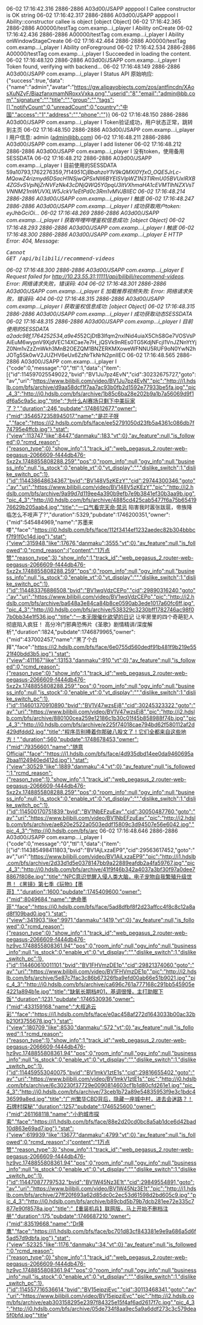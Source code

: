 06-02 17:16:42.316   2886-2886     A03d00/JSAPP                    apppool               I     Callee constructor is OK string
06-02 17:16:42.317   2886-2886     A03d00/JSAPP                    apppool               I     Ability::constructor callee is object [object Object]
06-02 17:16:42.365   2886-2886     A00000/testTag                  com.examp...i_player  I     Ability onCreate
06-02 17:16:42.436   2886-2886     A00000/testTag                  com.examp...i_player  I     Ability onWindowStageCreate
06-02 17:16:42.464   2886-2886     A00000/testTag                  com.examp...i_player  I     Ability onForeground
06-02 17:16:42.534   2886-2886     A00000/testTag                  com.examp...i_player  I     Succeeded in loading the content.
06-02 17:16:48.120   2886-2886     A03d00/JSAPP                    com.examp...i_player  I     Token found, verifying with backend...
06-02 17:16:48.149   2886-2886     A03d00/JSAPP                    com.examp...i_player  I     Status API 原始响应: {"success":true,"data":{"name":"admin","avatar":"https://gw.alipayobjects.com/zos/antfincdn/XAosXuNZyF/BiazfanxmamNRoxxVxka.png","userid":"8","email":"admin@bb.com","signature":"","title":"","group":"","tags":[],"notifyCount":0,"unreadCount":0,"country":"中国","access":"1","address":"","phone":""}}
06-02 17:16:48.150   2886-2886     A03d00/JSAPP                    com.examp...i_player  I     Token验证成功，用户状态正常，跳转到主页
06-02 17:16:48.150   2886-2886     A03d00/JSAPP                    com.examp...i_player  I     用户信息: admin (admin@bb.com)
06-02 17:16:48.211   2886-2886     A03d00/JSAPP                    com.examp...i_player  I     add listener
06-02 17:16:48.212   2886-2886     A03d00/JSAPP                    com.examp...i_player  I     没有token，使用备用SESSDATA
06-02 17:16:48.212   2886-2886     A03d00/JSAPP                    com.examp...i_player  I     目前使用的SESSDATA 59a10793,1762276359,7f149*51CjBbahzoY1V9kQMXI0YfxO_OQE5JrLc-MQowZ4rizmyd6DSacH1NSjwQPSxNII6BYEISVlpWZ1N3TlRmU05BVUxlRXB4ZG5vSVpiNjZrNVFzNk43cDNjQWQ5Y0pqU3ltVXhmaHA1cEVMTlhNZXVsTVNNM21mWUVXLW5JckV1eEtPd0c3Rm1vMVJBIIEC
06-02 17:16:48.214   2886-2886     A03d00/JSAPP                    com.examp...i_player  I     触底
06-02 17:16:48.247   2886-2886     A03d00/JSAPP                    com.examp...i_player  I     成功获取用户token: eyJhbGciOi...
06-02 17:16:48.269   2886-2886     A03d00/JSAPP                    com.examp...i_player  I     获取哔哩哔哩鉴权信息成功: [object Object]
06-02 17:16:48.293   2886-2886     A03d00/JSAPP                    com.examp...i_player  I     触底
06-02 17:16:48.300   2886-2886     A03d00/JSAPP                    com.examp...i_player  E     HTTP Error: 404, Message: <!DOCTYPE html>
                                                                                               <html lang="en">
                                                                                               <head>
                                                                                               <meta charset="utf-8">
                                                                                               <title>Error</title>
                                                                                               </head>
                                                                                               <body>
                                                                                               <pre>Cannot GET /api/bilibili/recommend-videos</pre>
                                                                                               </body>
                                                                                               </html>
06-02 17:16:48.300   2886-2886     A03d00/JSAPP                    com.examp...i_player  E     Request failed for http://10.23.55.31:11111/api/bilibili/recommend-videos. Error: 网络请求失败，错误码: 404
06-02 17:16:48.301   2886-2886     A03d00/JSAPP                    com.examp...i_player  E     加载推荐视频失败: Error: 网络请求失败，错误码: 404
06-02 17:16:48.315   2886-2886     A03d00/JSAPP                    com.examp...i_player  I     获取鉴权信息成功: [object Object]
06-02 17:16:48.315   2886-2886     A03d00/JSAPP                    com.examp...i_player  I     成功获取动态SESSDATA
06-02 17:16:48.315   2886-2886     A03d00/JSAPP                    com.examp...i_player  I     目前使用的SESSDATA a2adc98f,1764252534,a9e45*52CjDtB3lfqm2nxlNid4uiaX5ChS8Ge7VOSVsPAiEuM6wypnV9XjdVEC14XCae7e7H_jQSVk9nREs0TG5KdjNFcjI1VnJZNnYtYjZ0Nm1vZzZmWkh3MnB2OEZQM1BNZERKMXoweWFNNU5RUF9oN0YwN2hJOTg5Sk0wV2JUZHV6eUx6ZzNrTkNrN2pnIIEC
06-02 17:16:48.565   2886-2886     A03d00/JSAPP                    com.examp...i_player  I     {"code":0,"message":"0","ttl":1,"data":{"item":[{"id":114597025549022,"bvid":"BV1Ju7pz4EvN","cid":30232675727,"goto":"av","uri":"https://www.bilibili.com/video/BV1Ju7pz4EvN","pic":"http://i1.hdslb.com/bfs/archive/d9aa58dcf1f7aa7ac93b0fb2d1592e77933be5fa.jpg","pic_4_3":"http://i0.hdslb.com/bfs/archive/1b85c6ba28e202b9a1b7a56069d9f1df6a5c9a5c.jpg","title":"为什么AI赛场只剩下中美玩家了？","duration":246,"pubdate":1748612677,"owner":{"mid":3546572358945017,"name":"是花子呀_","face":"https://i2.hdslb.com/bfs/face/ee52791050d23fb5a4361c086db7f74795e4ffcb.jpg"},"stat":{"view":113747,"like":8447,"danmaku":183,"vt":0},"av_feature":null,"is_followed":0,"rcmd_reason":{"reason_type":0},"show_info":1,"track_id":"web_pegasus_2.router-web-pegasus-2066609-f444db476-5xz2x.1748855808288.259","pos":0,"room_info":null,"ogv_info":null,"business_info":null,"is_stock":0,"enable_vt":0,"vt_display":"","dislike_switch":1,"dislike_switch_pc":1},{"id":114438648634367,"bvid":"BV148V5zKEzY","cid":29744300346,"goto":"av","uri":"https://www.bilibili.com/video/BV148V5zKEzY","pic":"http://i2.hdslb.com/bfs/archive/9a99d7d119ee4a390b9efb7e9b3841ef30b3aa9b.jpg","pic_4_3":"http://i0.hdslb.com/bfs/archive/4885cd425cab5477f6a75b6541976629b205aab4.jpg","title":"一口气看完天命·禁忌 陷害我时嚣张跋扈，帝族降临怎么不吱声了?","duration":5329,"pubdate":1746200351,"owner":{"mid":545484969,"name":"苏墨来喽","face":"https://i0.hdslb.com/bfs/face/112f3414ef1232aedec82b304bbbcf7f91f0c14d.jpg"},"stat":{"view":315948,"like":17676,"danmaku":3555,"vt":0},"av_feature":null,"is_followed":0,"rcmd_reason":{"content":"1万点赞","reason_type":3},"show_info":1,"track_id":"web_pegasus_2.router-web-pegasus-2066609-f444db476-5xz2x.1748855808288.259","pos":0,"room_info":null,"ogv_info":null,"business_info":null,"is_stock":0,"enable_vt":0,"vt_display":"","dislike_switch":1,"dislike_switch_pc":1},{"id":114483376886508,"bvid":"BV1wqVdzCEPo","cid":29890316240,"goto":"av","uri":"https://www.bilibili.com/video/BV1wqVdzCEPo","pic":"http://i2.hdslb.com/bfs/archive/ba648a3e84ca84b8ce0590ab3ede1017a60fc6ff.jpg","pic_4_3":"http://i0.hdslb.com/bfs/archive/538329c3230bff1782746ac98f07b0bb34e1f536.jpg","title":"一本无限催化欲望的日记 让牢房里的四个奇葩犯人 彻底陷入疯狂！ 高分冷门邪典恐怖片《圣歌》剧情精讲/深度解析","duration":1824,"pubdate":1746879965,"owner":{"mid":437002457,"name":"黑了个白拜","face":"https://i2.hdslb.com/bfs/face/6e0755d560dedf91b481f9b219e5521f40bdd3b5.jpg"},"stat":{"view":411167,"like":13153,"danmaku":910,"vt":0},"av_feature":null,"is_followed":0,"rcmd_reason":{"reason_type":0},"show_info":1,"track_id":"web_pegasus_2.router-web-pegasus-2066609-f444db476-5xz2x.1748855808288.259","pos":0,"room_info":null,"ogv_info":null,"business_info":null,"is_stock":0,"enable_vt":0,"vt_display":"","dislike_switch":1,"dislike_switch_pc":1},{"id":114601370910890,"bvid":"BV1V47wzsEj8","cid":30245323322,"goto":"av","uri":"https://www.bilibili.com/video/BV1V47wzsEj8","pic":"http://i2.hdslb.com/bfs/archive/880100cea259e12186c1b30c01f45b858988f74b.jpg","pic_4_3":"http://i0.hdslb.com/bfs/archive/e225f74018cae794bd62f580112af2d429dfddd2.jpg","title":"程序员别捧着你那破八股文了！它们全都来自这些地方！","duration":560,"pubdate":1748678453,"owner":{"mid":79356601,"name":"随意Official","face":"https://i1.hdslb.com/bfs/face/4d935dbd14ee0da9460695a2baa1124940ed412d.jpg"},"stat":{"view":30529,"like":1889,"danmaku":4,"vt":0},"av_feature":null,"is_followed":1,"rcmd_reason":{"reason_type":1},"show_info":1,"track_id":"web_pegasus_2.router-web-pegasus-2066609-f444db476-5xz2x.1748855808288.259","pos":0,"room_info":null,"ogv_info":null,"business_info":null,"is_stock":0,"enable_vt":0,"vt_display":"","dislike_switch":1,"dislike_switch_pc":1},{"id":114500170751839,"bvid":"BV1NbEFzuEav","cid":30050487760,"goto":"av","uri":"https://www.bilibili.com/video/BV1NbEFzuEav","pic":"http://i2.hdslb.com/bfs/archive/ae820e2522a0503eddf15809c3d94507e56e6042.jpg","pic_4_3":"http://i0.hdslb.com/bfs/arc
06-02 17:16:48.646   2886-2886     A03d00/JSAPP                    com.examp...i_player  I     {"code":0,"message":"0","ttl":1,"data":{"item":[{"id":114385498411803,"bvid":"BV1AjLxzaEP9","cid":29563617452,"goto":"av","uri":"https://www.bilibili.com/video/BV1AjLxzaEP9","pic":"http://i1.hdslb.com/bfs/archive/2d33d1d5e0378147bb9a22889eafdb2a4fa59767.jpg","pic_4_3":"http://i0.hdslb.com/bfs/archive/41f9f46b342a4037a3bf30f97a0dee78867f808e.jpg","title":"NPC意识觉醒入侵人类大脑，电子宠物自我繁殖升级世界！《黑镜》第七季《玩物》【墨菲】","duration":1600,"pubdate":1745409600,"owner":{"mid":8049684,"name":"绝命墨菲","face":"https://i0.hdslb.com/bfs/face/5ad8dfbf8f2d23affcc4f8c8c12a8ad8f109bad0.jpg"},"stat":{"view":341903,"like":9971,"danmaku":1419,"vt":0},"av_feature":null,"is_followed":0,"rcmd_reason":{"reason_type":0},"show_info":1,"track_id":"web_pegasus_2.router-web-pegasus-2066609-f444db476-hz9vc.1748855808361.94","pos":0,"room_info":null,"ogv_info":null,"business_info":null,"is_stock":0,"enable_vt":0,"vt_display":"","dislike_switch":1,"dislike_switch_pc":1},{"id":114460610011101,"bvid":"BV1FHVmzDE1p","cid":29821374060,"goto":"av","uri":"https://www.bilibili.com/video/BV1FHVmzDE1p","pic":"http://i2.hdslb.com/bfs/archive/5e87c7fac3c86b67326fba9efd00ab66e51b9021.jpg","pic_4_3":"http://i0.hdslb.com/bfs/archive/ca696c761a777168c291bb545905e4221a894b1e.jpg","title":"缺氧长期档#01，基调很慢，主打助眠下饭","duration":1231,"pubdate":1746530936,"owner":{"mid":433159168,"name":"大叔追云彩","face":"https://i1.hdslb.com/bfs/face/e0ac458af272d1643033b00ac32bb210f3755678.jpg"},"stat":{"view":180709,"like":8530,"danmaku":572,"vt":0},"av_feature":null,"is_followed":1,"rcmd_reason":{"reason_type":1},"show_info":1,"track_id":"web_pegasus_2.router-web-pegasus-2066609-f444db476-hz9vc.1748855808361.94","pos":0,"room_info":null,"ogv_info":null,"business_info":null,"is_stock":0,"enable_vt":0,"vt_display":"","dislike_switch":1,"dislike_switch_pc":1},{"id":114459553040075,"bvid":"BV1mkV1ztE1s","cid":29816655402,"goto":"av","uri":"https://www.bilibili.com/video/BV1mkV1ztE1s","pic":"http://i0.hdslb.com/bfs/archive/6c30230f37729e0090814603cf1b1d80cfd261e1.jpg","pic_4_3":"http://i0.hdslb.com/bfs/archive/73ceb1b72a89e54835953f9e3c1bdc436599a8ed.jpg","title":"广州繁华CBD背后，隐藏一座城中村，进去会迷路？！石牌村探秘","duration":1257,"pubdate":1746525600,"owner":{"mid":261168118,"name":"小豹城市探索","face":"https://i1.hdslb.com/bfs/face/88e2d20cd0bc8a5ab1dce6d42bad10d863e69ad7.jpg"},"stat":{"view":619939,"like":13677,"danmaku":4799,"vt":0},"av_feature":null,"is_followed":0,"rcmd_reason":{"content":"1万点赞","reason_type":3},"show_info":1,"track_id":"web_pegasus_2.router-web-pegasus-2066609-f444db476-hz9vc.1748855808361.94","pos":0,"room_info":null,"ogv_info":null,"business_info":null,"is_stock":0,"enable_vt":0,"vt_display":"","dislike_switch":1,"dislike_switch_pc":1},{"id":114470877797532,"bvid":"BV1W45Nz3E1t","cid":29849554891,"goto":"av","uri":"https://www.bilibili.com/video/BV1W45Nz3E1t","pic":"http://i1.hdslb.com/bfs/archive/27ff20f693a62d85dc0c2ec53d61598d2bd605c9.jpg","pic_4_3":"http://i0.hdslb.com/bfs/archive/b89cbd5b79b7dcb281ee72e335c7877e90f8578a.jpg","title":"【重装机兵】联网版，马上开始不删档注册","duration":175,"pubdate":1746687210,"owner":{"mid":83519668,"name":"Dr隆鹰","face":"https://i1.hdslb.com/bfs/face/bc701d83cf843381e9e9a686a5d6f5ad57d9dbfa.jpg"},"stat":{"view":52325,"like":1176,"danmaku":34,"vt":0},"av_feature":null,"is_followed":0,"rcmd_reason":{"reason_type":0},"show_info":1,"track_id":"web_pegasus_2.router-web-pegasus-2066609-f444db476-hz9vc.1748855808361.94","pos":0,"room_info":null,"ogv_info":null,"business_info":null,"is_stock":0,"enable_vt":0,"vt_display":"","dislike_switch":1,"dislike_switch_pc":1},{"id":114557716536614,"bvid":"BV15ejpzjEvc","cid":30113468341,"goto":"av","uri":"https://www.bilibili.com/video/BV15ejpzjEvc","pic":"http://i2.hdslb.com/bfs/archive/eab303158295e2397f84325e15f4af6ad2617f7c.jpg","pic_4_3":"http://i0.hdslb.com/bfs/archive/05de734f8aa9ec5a9a6ddf273c3c579dea5f0bfd.jpg","title"
